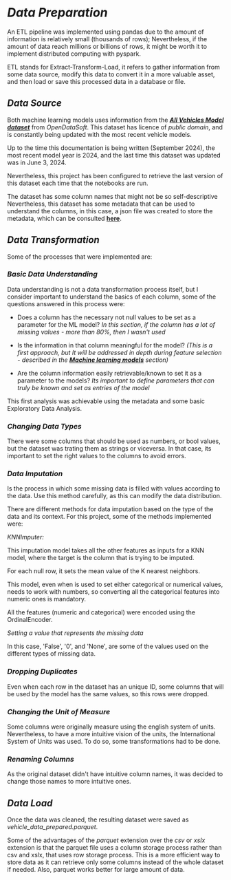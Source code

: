 
# ***Data Preparation***

An ETL pipeline was implemented using pandas due to the amount of information is relatively small (thousands of rows); Nevertheless, if the amount of data reach millions or billions of rows, it might be worth it to implement distributed computing with pyspark. 

ETL stands for Extract-Transform-Load, it refers to gather information from some data source, modify this data to convert it in a more valuable asset, and then load or save this processed data in a database or file.

## ***Data Source***

Both machine learning models uses information from the [***All Vehicles Model dataset***](https://public.opendatasoft.com/explore/dataset/all-vehicles-model/table/?sort=modifiedon) from *OpenDataSoft*. This dataset has licence of *public domain*, and is constantly being updated with the most recent vehicle models. 

Up to the time this documentation is being written (September 2024), the most recent model year is 2024, and the last time this dataset was updated was in June 3, 2024.

Nevertheless, this project has been configured to retrieve the last version of this dataset each time that the notebooks are run.

The dataset has some column names that might not be so self-descriptive Nevertheless, this dataset has some metadata that can be used to understand the columns, in this case, a json file was created to store the metadata, which can be consulted [**here**](https://public.opendatasoft.com/explore/dataset/all-vehicles-model/information/?sort=modifiedon).

## ***Data Transformation***

Some of the processes that were implemented are:

### ***Basic Data Understanding***

Data understanding is not a data transformation process itself, but I consider important to understand the basics of each column, some of the questions answered in this process were:

- Does a column has the necessary not null values to be set as a parameter for the ML model? *In this section, if the column has a lot of missing values - more than 80%, then I wasn't used* 

- Is the information in that column meaningful for the model? *(This is a first approach, but It will be addressed in depth during feature selection - described in the [**Machine learning models**](http://localhost:8000/machine_learning/) section)*

- Are the column information easily retrievable/known to set it as a parameter to the models? *Its important to define parameters that can truly be known and set as entries of the model*

This first analysis was achievable using the metadata and some basic Exploratory Data Analysis.

### ***Changing Data Types***

There were some columns that should be used as numbers, or bool values, but the dataset was trating them as strings or viceversa. In that case, its important to set the right values to the columns to avoid errors. 

### ***Data Imputation***

Is the process in which some missing data is filled with values according to the data. Use this method carefully, as this can modify the data distribution.

There are different methods for data imputation based on the type of the data and its context. For this project, some of the methods implemented were:

*KNNImputer:* 

This imputation model takes all the other features as inputs for a KNN model, where the target is the column that is trying to be imputed. 

For each null row, it sets the mean value of the K nearest neighbors.

This model, even when is used to set either categorical or numerical values, needs to work with numbers, so converting all the categorical features into numeric ones is mandatory.

All the features (numeric and categorical) were encoded using the OrdinalEncoder.

*Setting a value that represents the missing data*

In this case, 'False', '0', and 'None', are some of the values used on the different types of missing data.

### ***Dropping Duplicates***

Even when each row in the dataset has an unique ID, some columns that will be used by the model has the same values, so this rows were dropped. 

### ***Changing the Unit of Measure***

Some columns were originally measure using the english system of units. Nevertheless, to have a more intuitive vision of the units, the International  System of Units was used. To do so, some transformations had to be done.

### ***Renaming Columns***

As the original dataset didn't have intuitive column names, it was decided to change those names to more intuitive ones.

## ***Data Load***
Once the data was cleaned, the resulting dataset were saved as *vehicle_data_prepared.parquet*. 

Some of the advantages of the *parquet* extension over the *csv* or *xslx* extension is that the parquet file uses a column storage process rather than csv and xslx, that uses row storage process. This is a more efficient way to store data as it can retrieve only some columns instead of the whole dataset if needed. Also, parquet works better for large amount of data.